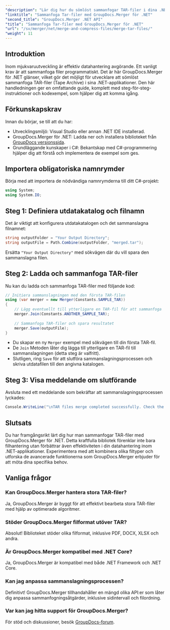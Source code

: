 ```yaml
---
"description": "Lär dig hur du sömlöst sammanfogar TAR-filer i dina .NET-applikationer med GroupDocs.Merger. Den här handledningen ger en omfattande steg-för-steg-metod, komplett med kodexempel."
"linktitle": "Sammanfoga Tar-filer med GroupDocs.Merger för .NET"
"second_title": "GroupDocs.Merger .NET API"
"title": "Sammanfoga Tar-filer med GroupDocs.Merger för .NET"
"url": "/sv/merger/net/merge-and-compress-files/merge-tar-files/"
"weight": 11
---
```


## Introduktion

Inom mjukvaruutveckling är effektiv datahantering avgörande. Ett vanligt krav är att sammanfoga filer programmatiskt. Det är här GroupDocs.Merger för .NET glänser, vilket gör det möjligt för utvecklare att sömlöst sammanfoga TAR-filer (Tape Archive) i sina .NET-applikationer. Den här handledningen ger en omfattande guide, komplett med steg-för-steg-instruktioner och kodexempel, som hjälper dig att komma igång.

## Förkunskapskrav

Innan du börjar, se till att du har:

- Utvecklingsmiljö: Visual Studio eller annan .NET IDE installerad.
- GroupDocs.Merger för .NET: Ladda ner och installera biblioteket från [GroupDocs versionssida](https://releases.groupdocs.com/merger/net/).
- Grundläggande kunskaper i C#: Bekantskap med C#-programmering hjälper dig att förstå och implementera de exempel som ges.

## Importera obligatoriska namnrymder

Börja med att importera de nödvändiga namnrymderna till ditt C#-projekt:

```csharp
using System;
using System.IO;
```

## Steg 1: Definiera utdatakatalog och filnamn

Det är viktigt att konfigurera utdatakatalogen och det sammanslagna filnamnet:

```csharp
string outputFolder = "Your Output Directory";
string outputFile = Path.Combine(outputFolder, "merged.tar");
```

Ersätta `"Your Output Directory"` med sökvägen där du vill spara den sammanslagna filen.

## Steg 2: Ladda och sammanfoga TAR-filer

Nu kan du ladda och sammanfoga TAR-filer med följande kod:

```csharp
// Initiera sammanslagningen med den första TAR-filen
using (var merger = new Merger(Constants.SAMPLE_TAR))
{
    // Lägg eventuellt till ytterligare en TAR-fil för att sammanfoga
    merger.Join(Constants.ANOTHER_SAMPLE_TAR);
    
    // Sammanfoga TAR-filer och spara resultatet
    merger.Save(outputFile);
}
```

- Du skapar en ny `Merger` exempel med sökvägen till din första TAR-fil.
- De `Join` Metoden låter dig lägga till ytterligare en TAR-fil till sammanslagningen (detta steg är valfritt).
- Slutligen, ring `Save` för att slutföra sammanslagningsprocessen och skriva utdatafilen till den angivna katalogen.

## Steg 3: Visa meddelande om slutförande

Avsluta med ett meddelande som bekräftar att sammanslagningsprocessen lyckades:

```csharp
Console.WriteLine("\nTAR files merge completed successfully. Check the output in {0}", outputFolder);
```

## Slutsats

Du har framgångsrikt lärt dig hur man sammanfogar TAR-filer med GroupDocs.Merger för .NET. Detta kraftfulla bibliotek förenklar inte bara filhantering utan förbättrar även effektiviteten i din datahantering inom .NET-applikationer. Experimentera med att kombinera olika filtyper och utforska de avancerade funktionerna som GroupDocs.Merger erbjuder för att möta dina specifika behov.

## Vanliga frågor

### Kan GroupDocs.Merger hantera stora TAR-filer?
Ja, GroupDocs.Merger är byggt för att effektivt bearbeta stora TAR-filer med hjälp av optimerade algoritmer.

### Stöder GroupDocs.Merger filformat utöver TAR?
Absolut! Biblioteket stöder olika filformat, inklusive PDF, DOCX, XLSX och andra.

### Är GroupDocs.Merger kompatibel med .NET Core?
Ja, GroupDocs.Merger är kompatibel med både .NET Framework och .NET Core.

### Kan jag anpassa sammanslagningsprocessen?
Definitivt! GroupDocs.Merger tillhandahåller en mängd olika API:er som låter dig anpassa sammanfogningsåtgärder, inklusive sidintervall och filordning.

### Var kan jag hitta support för GroupDocs.Merger?
För stöd och diskussioner, besök [GroupDocs-forum](https://forum.groupdocs.com/c/merger/32).